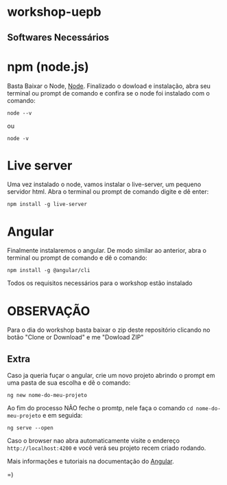# workshop-uepb

## Softwares Necessários

# npm (node.js)
  Basta Baixar o Node, [Node](https://nodejs.org/en/). Finalizado o dowload e instalação, abra seu terminal ou prompt de comando e confira se o node foi instalado com o comando: 

  ``node --v``

  ou
  
  ``node -v``

# Live server
  Uma vez instalado o node, vamos instalar o live-server, um pequeno servidor html. Abra o terminal ou prompt de comando digite e dê enter:

  ``npm install -g live-server``

# Angular
  Finalmente instalaremos o angular. De modo similar ao anterior, abra o terminal ou prompt de comando e dê o comando:

  ``npm install -g @angular/cli``


Todos os requisitos necessários para o workshop estão instalado


# OBSERVAÇÃO
Para o dia do workshop basta baixar o zip deste repositório clicando no botão "Clone or Download" e me "Dowload ZIP"


## Extra
Caso ja queria fuçar o angular, crie um novo projeto abrindo o prompt em uma pasta de sua escolha e dê o comando:

``ng new nome-do-meu-projeto``   

Ao fim do processo NÃO feche o promtp, nele faça o comando `cd nome-do-meu-projeto` e em seguida:

 `ng serve --open`

 Caso o browser nao abra automaticamente visite o endereço ` http://localhost:4200` e você verá seu projeto recem criado rodando.

 Mais informações e tutoriais na documentação do [Angular](https://angular.io/guide/quickstartc). 


=) 